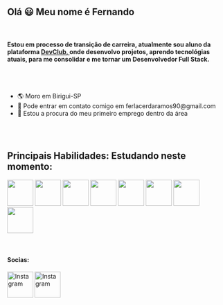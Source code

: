 ## Olá 😃 Meu nome é Fernando
<br>
<h4>Estou em processo de transição de carreira, atualmente sou aluno da plataforma <a hre="https://www.instagram.com/rodolfomorii/" > <u> DevClub, </u></a>
onde desenvolvo projetos, aprendo tecnológias atuais, para me consolidar e me tornar um Desenvolvedor Full Stack.</h2>
<br>
<br>
<ul>
  <li>🌎 Moro em Birigui-SP </li>
  <li>📧 Pode entrar em contato comigo em <a>ferlacerdaramos90@gmail.com </a> </li>
  <li>🏃 Estou a procura do meu primeiro emprego dentro da área </li>
  </ul>
<br>
<br>
<h2>Principais Habilidades: Estudando neste momento:</h2>
<div width="100%">
<img algin="left" width="60px" src="https://static-00.iconduck.com/assets.00/html-5-icon-1791x2048-z31wj8s7.png"/> 
<img algin="left" width="60px" src="https://cdn.worldvectorlogo.com/logos/css-3.svg"/>
<img algin="left" width="60px" src="https://upload.wikimedia.org/wikipedia/commons/thumb/c/c2/GitHub_Invertocat_Logo.svg/220px-GitHub_Invertocat_Logo.svg.png"/>
<img algin="left" width="60px" src="https://logodownload.org/wp-content/uploads/2022/04/javascript-logo-1.png"/>
<img algin="left" width="60px" src="https://cdn.iconscout.com/icon/free/png-256/free-node-js-logo-icon-download-in-svg-png-gif-file-formats--nodejs-programming-language-pack-logos-icons-1174925.png?f=webp&w=256"/>
<img algin="left" width="60px" src="https://static-00.iconduck.com/assets.00/react-original-wordmark-icon-840x1024-vhmauxp6.png"/>
<img algin="left" width="60px" src="https://encrypted-tbn0.gstatic.com/images?q=tbn:ANd9GcRYQomCCgNf1P_3nGZzTeIvaf4i1BeH4uSy1Q&s"/>
<img algin="left" width="60px" src="https://upload.wikimedia.org/wikipedia/commons/thumb/9/9a/Visual_Studio_Code_1.35_icon.svg/1024px-Visual_Studio_Code_1.35_icon.svg.png"/>
</div>
<br>
<br>

<h4>
  Socias:
</h4>
<div>
<a href="https://www.instagram.com/fernando_lacerdaramos/"><img align ="left" alt="Instagram" width="60px" src="https://upload.wikimedia.org/wikipedia/commons/thumb/9/95/Instagram_logo_2022.svg/600px-Instagram_logo_2022.svg.png"/>
</a> 

<a href="https://www.linkedin.com/in/fernando-lacerda-ramos-9842b8164/"><img align ="left" alt="Instagram" width="60px" src="https://encrypted-tbn0.gstatic.com/images?q=tbn:ANd9GcRYkBETyTCdVI9PVZCBeAEBHTbkgxZvGp5WOA&s"/> 
</a>
</div>





<!--
**FernandoLacerda90/FernandoLacerda90** is a ✨ _special_ ✨ repository because its `README.md` (this file) appears on your GitHub profile.

Here are some ideas to get you started:

- 🔭 I’m currently working on ...
- 🌱 I’m currently learning ...
- 👯 I’m looking to collaborate on ...
- 🤔 I’m looking for help with ...
- 💬 Ask me about ...
- 📫 How to reach me: ...
- 😄 Pronouns: ...
- ⚡ Fun fact: ...
-->
